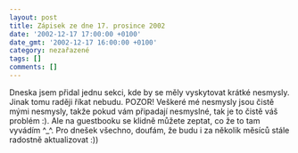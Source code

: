 ```yaml
---
layout: post
title: Zápisek ze dne 17. prosince 2002
date: '2002-12-17 17:00:00 +0100'
date_gmt: '2002-12-17 16:00:00 +0100'
category: nezařazené
tags: []
comments: []
---
```

<p>Dneska jsem přidal jednu sekci, kde by se měly vyskytovat
krátké nesmysly. Jinak tomu raději říkat nebudu. POZOR! Veškeré mé nesmysly jsou
čistě mými nesmysly, takže pokud vám připadají nesmyslné, tak je to čistě váš
problém :). Ale na guestbooku se klidně můžete zeptat, co že to tam vyvádím ^_^.
Pro dnešek všechno, doufám, že budu i za několik měsíců stále radostně
aktualizovat :))</p>
